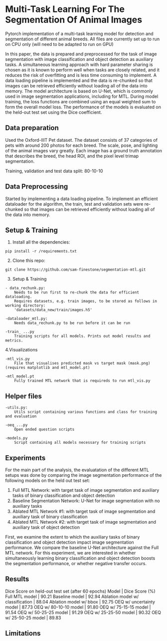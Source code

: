 # Multi-Task Learning For The Segmentation Of Animal Images

Pytorch implementation of a multi-task learning model for detection and segmentation of different animal breeds.
All files are currently set up to run on CPU only (will need to be adapted to run on GPU)

In this paper, the data is prepared and preprocessed for the task of image segmentation with image classification and object detection as auxiliary tasks. A simultaneous learning approach with hard parameter sharing is chosen as it is known to perform well when tasks are closely related, and it reduces the risk of overfitting and is less time consuming to implement. A data loading pipeline is implemented and the data is re-chunked so that images can be retrieved efficiently without loading all of the data into memory. The model architecture is based on U-Net, which is commonly used in image segmentation applications, including for MTL. During model training, the loss functions are combined using an equal weighted sum to form the overall model loss. The performance of the models is evaluated on the held-out test set using the Dice coefficient.
## Data preparation 

Used the Oxford-IIIT Pet dataset. The dataset consists of 37 categories of pets with around 200 photos for each breed. The scale, pose, and lighting of the animal images vary greatly. Each image has a ground truth annotation that describes the breed, the head ROI, and the pixel level trimap segmentation.

Training, validation and test data split: 80-10-10

## Data Preprocessing

Started by implementing a data loading pipeline. To implement an efficient dataloader for the algorithm, the train, test and validation sets
were re-chunked so that images can be retrieved efficiently without loading all of the data into memory. 


## Setup & Training 

1. Install all the dependencies:

```
pip install -r /requirements.txt
```

2. Clone this repo:

```
git clone https://github.com/sam-finestone/segmentation-mtl.git
```

3. Setup & Training

```
- data_rechunk.py:
	Needs to be run first to re-chunk the data for efficient dataloading.
	Requires datasets, e.g. train images, to be stored as follows in working directory:
	'datasets/data_new/train/images.h5'

-dataloader_mtl.py: 
	Needs data_rechunk.py to be run before it can be run

-train_ ...py
	Training scripts for all models. Prints out model results and metrics.
```  
  
4.Visualizations

```
-mtl_vis.py
	File that visualises predicted mask vs target mask (mask.png) (requires matplotlib and mtl_model.pt)

-mtl_model.pt
	Fully trained MTL network that is requireds to run mtl_vis.py
```

## Helper files 

```
-utils.py:
	Utils script containing various functions and class for training and evaluation

-oeq_...py
	Open ended question scripts

-models.py
	Script containing all models necessary for training scripts
```

## Experiments

For the main part of the analysis, the evaluatation of the different MTL setups was done by comparing the image segmentation performance of the following models on the held out test set:

1. Full MTL Network: with target task of image segmentation and auxiliary tasks of binary classification and object detection
2. Baseline Segmentation Network: U-Net for image segmentation with no auxiliary tasks
3. Ablated MTL Network #1: with target task of image segmentation and auxiliary task of binary classification
4. Ablated MTL Network #2: with target task of image segmentation and auxiliary task of object detection

First, we examine the extent to which the auxiliary tasks of binary classification and object detection impact image segmentation performance. We compare the baseline U-Net architecture against the Full MTL network. For this experiment, we are interested in whether simultaneously learning binary classification and object detection boosts the segmentation performance, or whether negative transfer occurs.


## Results

Dice Score on held-out test set (after 60 epochs)
Model | Dice Score (%)
Full MTL model | 90.21
Baseline model | 92.94
Ablation model w/ classification | 88.04
Ablation model w/ bbox | 92.75
OEQ w/ uncertainty model | 87.73
OEQ w/ 80-10-10 model | 91.80
OEQ w/ 75-15-15 model | 91.54
OEQ w/ 50-25-25 model | 91.29
OEQ w/ 25-25-50 model | 90.32
OEQ w/ 25-50-25 model | 89.83


## Limitations










